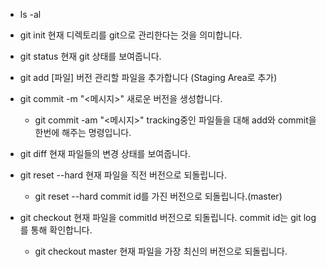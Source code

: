 - ls -al

- git init
  현재 디렉토리를 git으로 관리한다는 것을 의미합니다.
- git status
  현재 git 상태를 보여줍니다.
- git add [파일]
  버전 관리할 파일을 추가합니다 (Staging Area로 추가)
- git commit -m "<메시지>"
  새로운 버전을 생성합니다.
  - git commit -am "<메시지>"
    tracking중인 파일들을 대해 add와 commit을 한번에 해주는 명령입니다.
- git diff
  현재 파일들의 변경 상태를 보여줍니다.
- git reset --hard
  현재 파일을 직전 버전으로 되돌립니다.
  - git reset --hard <commit id>
    commit id를 가진 버전으로 되돌립니다.(master)
- git checkout <commit id>
  현재 파일을 commitId 버전으로 되돌립니다. commit id는 git log를 통해 확인합니다.
  - git checkout master
    현재 파일을 가장 최신의 버전으로 되돌립니다.
